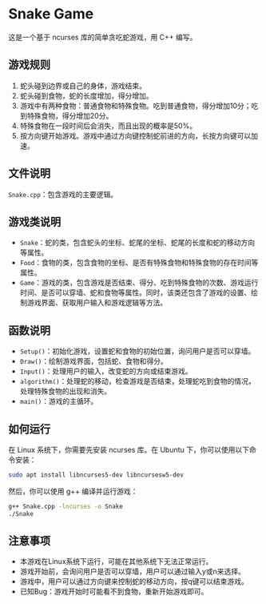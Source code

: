# Snake Game

这是一个基于 ncurses 库的简单贪吃蛇游戏，用 C++ 编写。

## 游戏规则

1. 蛇头碰到边界或自己的身体，游戏结束。
2. 蛇头碰到食物，蛇的长度增加，得分增加。
3. 游戏中有两种食物：普通食物和特殊食物。吃到普通食物，得分增加10分；吃到特殊食物，得分增加20分。
4. 特殊食物在一段时间后会消失，而且出现的概率是50%。
5. 按方向键开始游戏。游戏中通过方向键控制蛇前进的方向，长按方向键可以加速。

## 文件说明

`Snake.cpp`：包含游戏的主要逻辑。

## 游戏类说明

- `Snake`：蛇的类，包含蛇头的坐标、蛇尾的坐标、蛇尾的长度和蛇的移动方向等属性。
- `Food`：食物的类，包含食物的坐标、是否有特殊食物和特殊食物的存在时间等属性。
- `Game`：游戏的类，包含游戏是否结束、得分、吃到特殊食物的次数、游戏运行时间、是否可以穿墙、蛇和食物等属性。同时，该类还包含了游戏的设置、绘制游戏界面、获取用户输入和游戏逻辑等方法。

## 函数说明

- `Setup()`：初始化游戏，设置蛇和食物的初始位置，询问用户是否可以穿墙。
- `Draw()`：绘制游戏界面，包括蛇、食物和得分。
- `Input()`：处理用户的输入，改变蛇的方向或结束游戏。
- `algorithm()`：处理蛇的移动，检查游戏是否结束，处理蛇吃到食物的情况，处理特殊食物的出现和消失。
- `main()`：游戏的主循环。

## 如何运行

在 Linux 系统下，你需要先安装 ncurses 库。在 Ubuntu 下，你可以使用以下命令安装：

```bash
sudo apt install libncurses5-dev libncursesw5-dev
```
然后，你可以使用 g++ 编译并运行游戏：

```bash
g++ Snake.cpp -lncurses -o Snake
./Snake
```
## 注意事项
- 本游戏在Linux系统下运行，可能在其他系统下无法正常运行。
- 游戏开始前，会询问用户是否可以穿墙，用户可以通过输入y或n来选择。
- 游戏中，用户可以通过方向键来控制蛇的移动方向，按q键可以结束游戏。
- 已知Bug：游戏开始时可能看不到食物，重新开始游戏即可。
